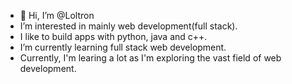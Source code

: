 - 👋 Hi, I’m @Loltron
- I’m interested in mainly web development(full stack).
- I like to build apps with python, java and c++.
- I’m currently learning full stack web development.
- Currently, I'm learing a lot as I'm exploring the vast field of web development.

<!---
Loltron/Loltron is a ✨ special ✨ repository because its `README.md` (this file) appears on your GitHub profile.
You can click the Preview link to take a look at your changes.
--->
